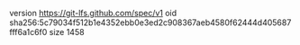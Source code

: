 version https://git-lfs.github.com/spec/v1
oid sha256:5c79034f512b1e4352ebb0e3ed2c908367aeb4580f62444d405687fff6a1c6f0
size 1458
